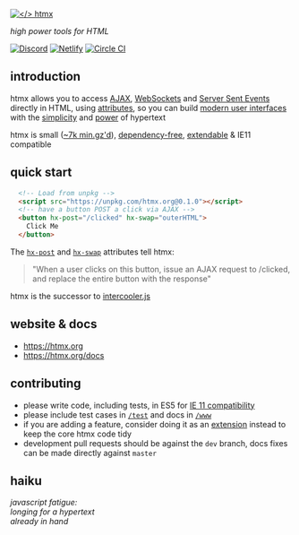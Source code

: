 [![</> htmx](https://raw.githubusercontent.com/bigskysoftware/htmx/master/www/img/htmx_logo.1.png "high power tools for HTML")](https://htmx.org)

*high power tools for HTML*

[![Discord](https://img.shields.io/discord/725789699527933952)](https://htmx.org/discord)
[![Netlify](https://img.shields.io/netlify/dba3fc85-d9c9-476a-a35a-e52a632cef78)](https://app.netlify.com/sites/htmx/deploys)
[![Circle CI](https://circleci.com/gh/bigskysoftware/htmx.svg?style=shield)](https://app.circleci.com/pipelines/github/bigskysoftware/htmx)

## introduction

htmx allows you to access  [AJAX](https://htmx.org/docs#ajax), 
[WebSockets](https://htmx.org/docs#websockets) and [Server Sent Events](https://htmx.org/docs#sse) 
directly in HTML, using [attributes](https://htmx.org/reference#attributes), so you can build 
[modern user interfaces](https://htmx.org/examples) with the [simplicity](https://en.wikipedia.org/wiki/HATEOAS) and 
[power](https://www.ics.uci.edu/~fielding/pubs/dissertation/rest_arch_style.htm) of hypertext

htmx is small ([~7k min.gz'd](https://unpkg.com/htmx.org/dist/)), 
[dependency-free](https://github.com/bigskysoftware/htmx/blob/master/package.json),
[extendable](https://htmx.org/extensions) & 
IE11 compatible

## quick start

```html
  <!-- Load from unpkg -->
  <script src="https://unpkg.com/htmx.org@0.1.0"></script>
  <!-- have a button POST a click via AJAX -->
  <button hx-post="/clicked" hx-swap="outerHTML">
    Click Me
  </button>
```

The [`hx-post`](https://htmx.org/attributes/hx-post) and [`hx-swap`](https://htmx.org/attributes/hx-swap) attributes tell htmx:

> "When a user clicks on this button, issue an AJAX request to /clicked, and replace the entire button with the response"

htmx is the successor to [intercooler.js](http://intercoolerjs.org)

## website & docs

* <https://htmx.org>
* <https://htmx.org/docs>

## contributing

* please write code, including tests, in ES5 for [IE 11 compatibility](https://stackoverflow.com/questions/39902809/support-for-es6-in-internet-explorer-11)
* please include test cases in [`/test`](https://github.com/bigskysoftware/htmx/tree/dev/test) and docs in [`/www`](https://github.com/bigskysoftware/htmx/tree/dev/www)
* if you are adding a feature, consider doing it as an [extension](https://htmx.org/extensions) instead to
keep the core htmx code tidy
* development pull requests should be against the `dev` branch, docs fixes can be made directly against `master`

## haiku

*javascript fatigue:<br/>
longing for a hypertext<br/>
already in hand*
